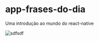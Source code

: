 # app-frases-do-dia
Uma introdução ao mundo do react-native

![sdfsdf](https://facebook.github.io/react-native/docs/assets/favicon.png)
